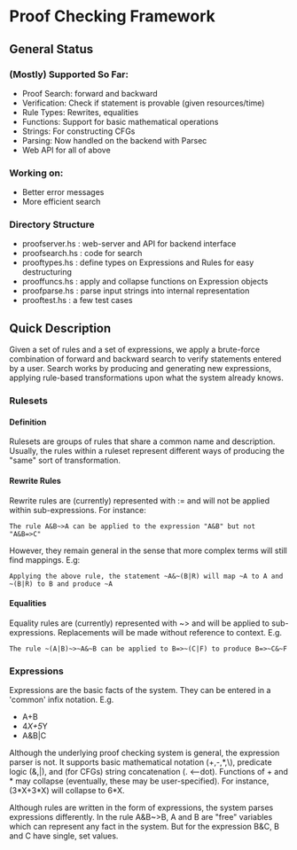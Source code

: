 # Proof Checking Framework

## General Status 

### (Mostly) Supported So Far:

+ Proof Search: forward and backward
+ Verification: Check if statement is provable (given resources/time)
+ Rule Types: Rewrites, equalities
+ Functions: Support for basic mathematical operations
+ Strings: For constructing CFGs
+ Parsing: Now handled on the backend with Parsec
+ Web API for all of above

### Working on:

+ Better error messages
+ More efficient search

### Directory Structure

+ proofserver.hs  :  web-server and API for backend interface
+ proofsearch.hs  :  code for search
+ prooftypes.hs   :  define types on Expressions and Rules for easy destructuring
+ prooffuncs.hs   :  apply and collapse functions on Expression objects
+ proofparse.hs   :  parse input strings into internal representation
+ prooftest.hs    :  a few test cases

## Quick Description

Given a set of rules and a set of expressions, we apply a brute-force combination of forward and backward search to verify statements entered by a user. Search works by producing and generating new expressions, applying rule-based transformations upon what the system already knows.  

### Rulesets

#### Definition

Rulesets are groups of rules that share a common name and description. Usually, the rules within a ruleset represent different ways of producing the "same" sort of transformation. 

#### Rewrite Rules

Rewrite rules are (currently) represented with := and will not be applied 
within sub-expressions. For instance: 

	The rule A&B~>A can be applied to the expression "A&B" but not "A&B=>C"

However, they remain general in the sense that more complex terms will still find 
mappings. E.g:

	Applying the above rule, the statement ~A&~(B|R) will map ~A to A and ~(B|R) to B and produce ~A

#### Equalities

Equality rules are (currently) represented with ~> and will be applied to sub-expressions. 
Replacements will be made without reference to context. E.g.

	The rule ~(A|B)~>~A&~B can be applied to B=>~(C|F) to produce B=>~C&~F

### Expressions

Expressions are the basic facts of the system. They can be entered in a 'common' infix notation. E.g.

+ A+B
+ 4*X+5*Y
+ A&B|C

Although the underlying proof checking system is general, the expression parser is not. It supports basic mathematical notation (+,-,\*,\\), predicate logic (&,|), and (for CFGs) string concatenation (. <--dot). Functions of + and * may collapse (eventually, these may be user-specified). For instance, (3\*X+3\*X) will collapse to 6\*X.

Although rules are written in the form of expressions, the system parses expressions differently. In the rule A&B~>B, A and B are "free" variables which can represent any fact in the system. But for the expression B&C, B and C have single, set values.